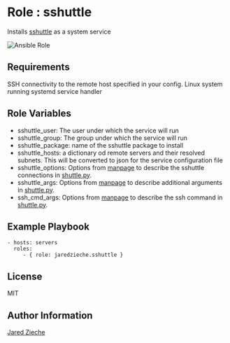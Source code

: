 Role : sshuttle
=========

Installs [sshuttle](https://sshuttle.readthedocs.io/en/stable/index.html) as a system service

![Ansible Role](https://img.shields.io/ansible/role/55708?logo=ansible)

Requirements
------------

SSH connectivity to the remote host specified in your config.
Linux system running systemd service handler

Role Variables
--------------

- sshuttle_user: The user under which the service will run
- sshuttle_group: The group under which the service will run
- sshuttle_package: name of the sshuttle package to install
- sshuttle_hosts: a dictionary od remote servers and their resolved subnets. This will be converted to json for the service configuration file
- sshuttle_options: Options from [manpage](https://sshuttle.readthedocs.io/en/stable/manpage.html) to describe the sshuttle connections in [shuttle.py](templates/shuttle.py.j2).
- sshuttle_args: Options from [manpage](https://sshuttle.readthedocs.io/en/stable/manpage.html) to describe additional arguments in [shuttle.py](templates/shuttle.py.j2).
- ssh_cmd_args: Options from [manpage](https://sshuttle.readthedocs.io/en/stable/manpage.html) to describe the ssh command in [shuttle.py](templates/shuttle.py.j2).


Example Playbook
----------------

    - hosts: servers
      roles:
         - { role: jaredzieche.sshuttle }

License
-------

MIT

Author Information
------------------
[Jared Zieche](https://github.com/jaredzieche)
